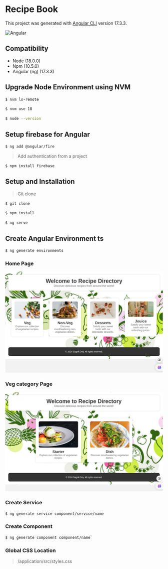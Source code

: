 # Recipe Book

This project was generated with [Angular CLI](https://github.com/angular/angular-cli) version 17.3.3.

![Angular](https://encrypted-tbn0.gstatic.com/images?q=tbn:ANd9GcT__DpLyuRUlYIwSXn8MGy4bIU-RdXhtYCkSeSKtkrmxQ&s)

## Compatibility
- Node (18.0.0)
- Npm  (10.5.0)
- Angular (ng) (17.3.3)

## Upgrade Node Environment using NVM
```sh
$ nvm ls-remote
```
```sh
$ nvm use 18
```
```sh
$ node --version
```

## Setup firebase for Angular
```sh
$ ng add @angular/fire
```
> Add authentication from a project
```sh
$ npm install firebase
```
## Setup and Installation
> Git clone
```sh
$ git clone 
```
```sh
$ npm install
```
```sh
$ ng serve
```

## Create Angular Environment ts
```sh
$ ng generate environments
```

### Home Page
![Home page](/blobs/home.png)

### Veg category Page
![Veg category](/blobs/Vegtype.png)

### Create Service
```sh
$ ng generate service component/service/name
```

### Create Component
```sh
$ ng generate component component/name`
```

### Global CSS Location
> /application/src/styles.css